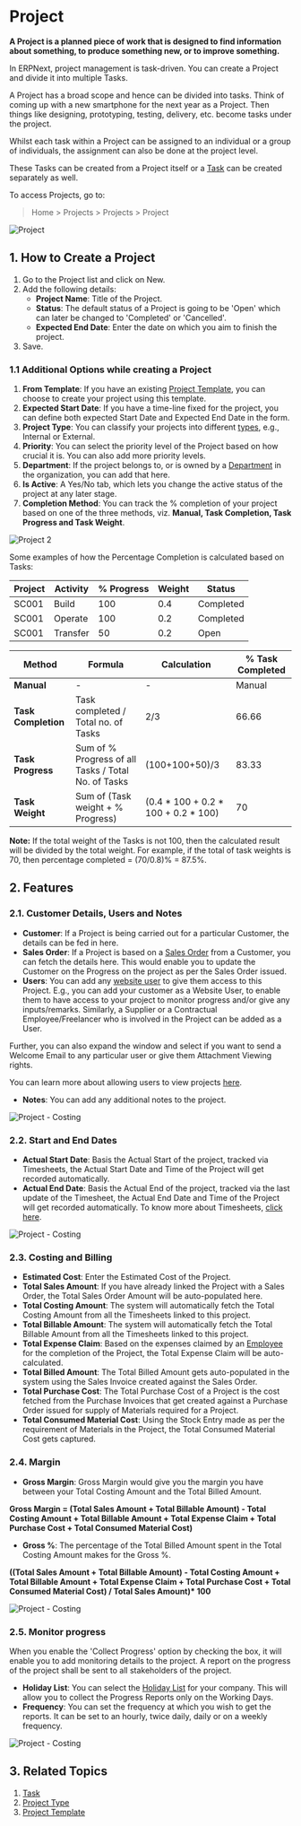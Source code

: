 
# Project



**A Project is a planned piece of work that is designed to find information about something, to produce something new, or to improve something.**


In ERPNext, project management is task-driven. You can create a Project and divide it into multiple Tasks.


A Project has a broad scope and hence can be divided into tasks. Think of coming up with a new smartphone for the next year as a Project. Then things like designing, prototyping, testing, delivery, etc. become tasks under the project.


Whilst each task within a Project can be assigned to an individual or a group of individuals, the assignment can also be done at the project level.


These Tasks can be created from a Project itself or a [Task](/docs/en/projects/tasks.html) can be created separately as well.


To access Projects, go to:


> Home > Projects > Projects > Project


![Project](/files/projects-project-intro7cb73c.png)


## 1. How to Create a Project


1. Go to the Project list and click on New.
2. Add the following details:
	* **Project Name**: Title of the Project.
	* **Status**: The default status of a Project is going to be 'Open' which can later be changed to 'Completed' or 'Cancelled'.
	* **Expected End Date**: Enter the date on which you aim to finish the project.
3. Save.


### 1.1 Additional Options while creating a Project


1. **From Template**: If you have an existing [Project Template](/docs/en/projects/project-template), you can choose to create your project using this template.
2. **Expected Start Date**: If you have a time-line fixed for the project, you can define both expected Start Date and Expected End Date in the form.
3. **Project Type**: You can classify your projects into different [types](/docs/en/projects/project-type), e.g., Internal or External.
4. **Priority**: You can select the priority level of the Project based on how crucial it is. You can also add more priority levels.
5. **Department**: If the project belongs to, or is owned by a [Department](/docs/en/human-resources/department) in the organization, you can add that here.
6. **Is Active**: A Yes/No tab, which lets you change the active status of the project at any later stage.
7. **Completion Method**: You can track the % completion of your project based on one of the three methods, viz. **Manual, Task Completion, Task Progress and Task Weight**.


![Project 2](/files/project-proj.png)


Some examples of how the Percentage Completion is calculated based on Tasks:



| Project | Activity | % Progress | Weight | Status |
| --- | --- | --- | --- | --- |
| SC001 | Build | 100 | 0.4 | Completed |
| SC001 | Operate | 100 | 0.2 | Completed |
| SC001 | Transfer | 50 | 0.2 | Open |



| Method | Formula | Calculation | % Task Completed |
| --- | --- | --- | --- |
| **Manual** | - | - | Manual |
| **Task Completion** | Task completed / Total no. of Tasks | 2/3 | 66.66 |
| **Task Progress** | Sum of % Progress of all Tasks / Total No. of Tasks | (100+100+50)/3 | 83.33 |
| **Task Weight** | Sum of (Task weight + % Progress) | (0.4 \* 100 + 0.2 \* 100 + 0.2 \* 100) | 70 |


**Note:** If the total weight of the Tasks is not 100, then the calculated result will be divided by the total weight.
For example, if the total of task weights is 70, then percentage completed = (70/0.8)% = 87.5%.


## 2. Features


### 2.1. Customer Details, Users and Notes


* **Customer**: If a Project is being carried out for a particular Customer, the details can be fed in here.
* **Sales Order**: If a Project is based on a [Sales Order](/docs/en/selling/sales-order) from a Customer, you can fetch the details here. This would enable you to update the Customer on the Progress on the project as per the Sales Order issued.
* **Users**: You can add any [website user](/docs/en/setting-up/users-and-permissions/adding-users) to give them access to this Project. E.g., you can add your customer as a Website User, to enable them to have access to your project to monitor progress and/or give any inputs/remarks. Similarly, a Supplier or a Contractual Employee/Freelancer who is involved in the Project can be added as a User.


Further, you can also expand the window and select if you want to send a Welcome Email to any particular user or give them Attachment Viewing rights.


You can learn more about allowing users to view projects [here](/docs/en/projects/project-customer-portal).
* **Notes**: You can add any additional notes to the project.


![Project - Costing](/files/projects-customer-users-notes.png)


### 2.2. Start and End Dates


* **Actual Start Date**: Basis the Actual Start of the project, tracked via Timesheets, the Actual Start Date and Time of the Project will get recorded automatically.
* **Actual End Date**: Basis the Actual End of the project, tracked via the last update of the Timesheet, the Actual End Date and Time of the Project will get recorded automatically. To know more about Timesheets, [click here](/docs/en/projects/timesheets/).


![Project - Costing](/files/projects-start-time-end-time.png)


### 2.3. Costing and Billing


* **Estimated Cost**: Enter the Estimated Cost of the Project.
* **Total Sales Amount**: If you have already linked the Project with a Sales Order, the Total Sales Order Amount will be auto-populated here.
* **Total Costing Amount**: The system will automatically fetch the Total Costing Amount from all the Timesheets linked to this project.
* **Total Billable Amount**: The system will automatically fetch the Total Billable Amount from all the Timesheets linked to this project.
* **Total Expense Claim**: Based on the expenses claimed by an [Employee](/docs/en/human-resources/employee) for the completion of the Project, the Total Expense Claim will be auto-calculated.
* **Total Billed Amount**: The Total Billed Amount gets auto-populated in the system using the Sales Invoice created against the Sales Order.
* **Total Purchase Cost**: The Total Purchase Cost of a Project is the cost fetched from the Purchase Invoices that get created against a Purchase Order issued for supply of Materials required for a Project.
* **Total Consumed Material Cost**: Using the Stock Entry made as per the requirement of Materials in the Project, the Total Consumed Material Cost gets captured.


### 2.4. Margin


* **Gross Margin**: Gross Margin would give you the margin you have between your Total Costing Amount and the Total Billed Amount.


**Gross Margin = (Total Sales Amount + Total Billable Amount) - Total Costing Amount + Total Billable Amount + Total Expense Claim + Total Purchase Cost + Total Consumed Material Cost)**
* **Gross %**: The percentage of the Total Billed Amount spent in the Total Costing Amount makes for the Gross %.


**((Total Sales Amount + Total Billable Amount) - Total Costing Amount + Total Billable Amount + Total Expense Claim + Total Purchase Cost + Total Consumed Material Cost) / Total Sales Amount)\* 100**


![Project - Costing](/files/projects-costing-and-billing.png)


### 2.5. Monitor progress


When you enable the 'Collect Progress' option by checking the box, it will enable you to add monitoring details to the project. A report on the progress of the project shall be sent to all stakeholders of the project.


* **Holiday List**: You can select the [Holiday List](/docs/en/human-resources/holiday-list) for your company. This will allow you to collect the Progress Reports only on the Working Days.
* **Frequency**: You can set the frequency at which you wish to get the reports. It can be set to an hourly, twice daily, daily or on a weekly frequency.


![Project - Costing](/files/projects-monitor-progress.png)


## 3. Related Topics


1. [Task](/docs/en/projects/tasks)
2. [Project Type](/docs/en/projects/project-type)
3. [Project Template](/docs/en/projects/project-template)





